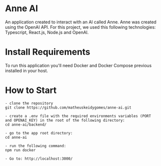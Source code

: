 # Anne AI

An application created to interact with an AI called Anne. Anne was created using the OpenAI API. For this project, we used this following technologies: Typescript, React.js, Node.js and OpenAI.


# Install Requirements

To run this application you'll need Docker and Docker Compose previous installed in your host.

# How to Start

```
- clone the repository
git clone https://github.com/matheuskeidygomes/anne-ai.git

- create a .env file with the required environments variables (PORT and OPENAI_KEY) in the root of the following directory:
cd anne-ai/backend/

- go to the app root directory:
cd anne-ai

- run the following command:
npm run docker

- Go to: http://localhost:3000/

```
